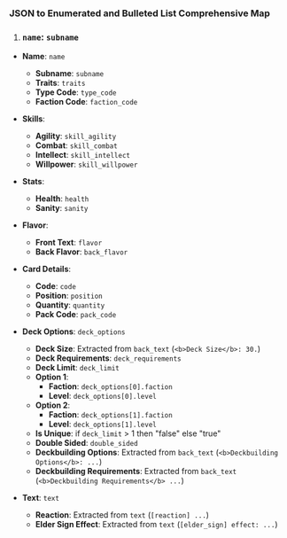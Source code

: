 
### JSON to Enumerated and Bulleted List Comprehensive Map

1. ###  `name`: `subname`
  - **Name**: `name`
    - **Subname**: `subname`
    - **Traits**: `traits`
    - **Type Code**: `type_code`
    - **Faction Code**: `faction_code`

  - **Skills**:
    - **Agility**: `skill_agility`
    - **Combat**: `skill_combat`
    - **Intellect**: `skill_intellect`
    - **Willpower**: `skill_willpower`

  - **Stats**:
    - **Health**: `health`
    - **Sanity**: `sanity`

  - **Flavor**:
    - **Front Text**: `flavor`
    - **Back Flavor**: `back_flavor`

  - **Card Details**:
    - **Code**: `code`
    - **Position**: `position`
    - **Quantity**: `quantity`
    - **Pack Code**: `pack_code`

  - **Deck Options**: `deck_options`
    - **Deck Size**: Extracted from `back_text` (`<b>Deck Size</b>: 30.`)
    - **Deck Requirements**: `deck_requirements`
    - **Deck Limit**: `deck_limit`
    - **Option 1**:
        - **Faction**: `deck_options[0].faction`
        - **Level**: `deck_options[0].level`
    - **Option 2**:
        - **Faction**: `deck_options[1].faction`
        - **Level**: `deck_options[1].level`
    - **Is Unique**: if `deck_limit` > 1 then "false" else "true"
    - **Double Sided**: `double_sided`
    - **Deckbuilding Options**: Extracted from `back_text` (`<b>Deckbuilding Options</b>: ...`)
    - **Deckbuilding Requirements**: Extracted from `back_text` (`<b>Deckbuilding Requirements</b> ...`)

  - **Text**: `text`
    - **Reaction**: Extracted from `text` (`[reaction] ...`)
    - **Elder Sign Effect**: Extracted from `text` (`[elder_sign] effect: ...`)
